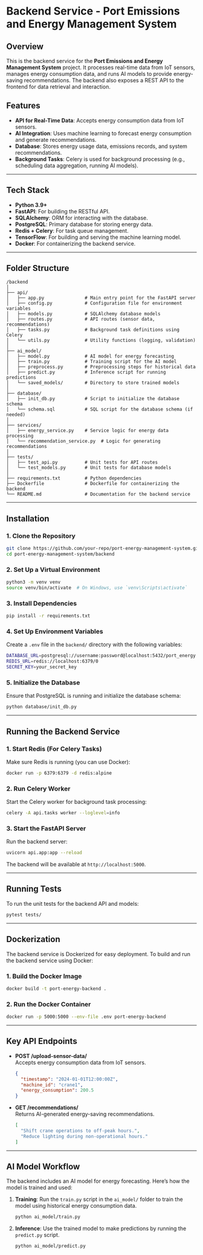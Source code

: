 # Backend Service - Port Emissions and Energy Management System

## Overview
This is the backend service for the **Port Emissions and Energy Management System** project. It processes real-time data from IoT sensors, manages energy consumption data, and runs AI models to provide energy-saving recommendations. The backend also exposes a REST API to the frontend for data retrieval and interaction.

## Features
- **API for Real-Time Data**: Accepts energy consumption data from IoT sensors.
- **AI Integration**: Uses machine learning to forecast energy consumption and generate recommendations.
- **Database**: Stores energy usage data, emissions records, and system recommendations.
- **Background Tasks**: Celery is used for background processing (e.g., scheduling data aggregation, running AI models).

---

## Tech Stack
- **Python 3.9+**
- **FastAPI**: For building the RESTful API.
- **SQLAlchemy**: ORM for interacting with the database.
- **PostgreSQL**: Primary database for storing energy data.
- **Redis + Celery**: For task queue management.
- **TensorFlow**: For building and serving the machine learning model.
- **Docker**: For containerizing the backend service.

---

## Folder Structure
```
/backend
│
├── api/
│   ├── app.py               # Main entry point for the FastAPI server
│   ├── config.py            # Configuration file for environment variables
│   ├── models.py            # SQLAlchemy database models
│   ├── routes.py            # API routes (sensor data, recommendations)
│   ├── tasks.py             # Background task definitions using Celery
│   └── utils.py             # Utility functions (logging, validation)
│
├── ai_model/
│   ├── model.py             # AI model for energy forecasting
│   ├── train.py             # Training script for the AI model
│   ├── preprocess.py        # Preprocessing steps for historical data
│   ├── predict.py           # Inference script for running predictions
│   └── saved_models/        # Directory to store trained models
│
├── database/
│   ├── init_db.py           # Script to initialize the database schema
│   └── schema.sql           # SQL script for the database schema (if needed)
│
├── services/
│   ├── energy_service.py    # Service logic for energy data processing
│   └── recommendation_service.py  # Logic for generating recommendations
│
├── tests/
│   ├── test_api.py          # Unit tests for API routes
│   └── test_models.py       # Unit tests for database models
│
├── requirements.txt         # Python dependencies
├── Dockerfile               # Dockerfile for containerizing the backend
└── README.md                # Documentation for the backend service
```

---

## Installation

### 1. Clone the Repository
```bash
git clone https://github.com/your-repo/port-energy-management-system.git
cd port-energy-management-system/backend
```

### 2. Set Up a Virtual Environment
```bash
python3 -m venv venv
source venv/bin/activate  # On Windows, use `venv\Scripts\activate`
```

### 3. Install Dependencies
```bash
pip install -r requirements.txt
```

### 4. Set Up Environment Variables
Create a `.env` file in the `backend/` directory with the following variables:
```bash
DATABASE_URL=postgresql://username:password@localhost:5432/port_energy
REDIS_URL=redis://localhost:6379/0
SECRET_KEY=your_secret_key
```

### 5. Initialize the Database
Ensure that PostgreSQL is running and initialize the database schema:
```bash
python database/init_db.py
```

---

## Running the Backend Service

### 1. Start Redis (For Celery Tasks)
Make sure Redis is running (you can use Docker):
```bash
docker run -p 6379:6379 -d redis:alpine
```

### 2. Run Celery Worker
Start the Celery worker for background task processing:
```bash
celery -A api.tasks worker --loglevel=info
```

### 3. Start the FastAPI Server
Run the backend server:
```bash
uvicorn api.app:app --reload
```
The backend will be available at `http://localhost:5000`.

---

## Running Tests

To run the unit tests for the backend API and models:
```bash
pytest tests/
```

---

## Dockerization

The backend service is Dockerized for easy deployment. To build and run the backend service using Docker:

### 1. Build the Docker Image
```bash
docker build -t port-energy-backend .
```

### 2. Run the Docker Container
```bash
docker run -p 5000:5000 --env-file .env port-energy-backend
```

---

## Key API Endpoints

- **POST /upload-sensor-data/**  
  Accepts energy consumption data from IoT sensors.
  ```json
  {
    "timestamp": "2024-01-01T12:00:00Z",
    "machine_id": "crane1",
    "energy_consumption": 200.5
  }
  ```

- **GET /recommendations/**  
  Returns AI-generated energy-saving recommendations.
  ```json
  [
    "Shift crane operations to off-peak hours.",
    "Reduce lighting during non-operational hours."
  ]
  ```

---

## AI Model Workflow

The backend includes an AI model for energy forecasting. Here’s how the model is trained and used:
1. **Training**: Run the `train.py` script in the `ai_model/` folder to train the model using historical energy consumption data.
   ```bash
   python ai_model/train.py
   ```
2. **Inference**: Use the trained model to make predictions by running the `predict.py` script.
   ```bash
   python ai_model/predict.py
   ```












